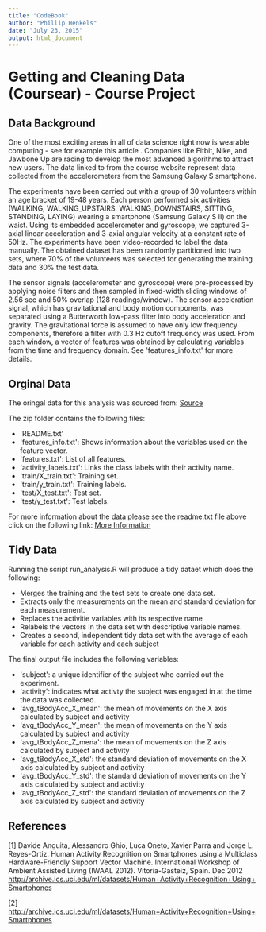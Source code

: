 ```yaml
---
title: "CodeBook"
author: "Phillip Henkels"
date: "July 23, 2015"
output: html_document
---
```


# Getting and Cleaning Data (Coursear) - Course Project

## Data Background 

One of the most exciting areas in all of data science right now is wearable computing - see for example this article . Companies like Fitbit, Nike, and Jawbone Up are racing to develop the most advanced algorithms to attract new users. The data linked to from the course website represent data collected from the accelerometers from the Samsung Galaxy S smartphone.

The experiments have been carried out with a group of 30 volunteers within an age bracket of 19-48 years. Each person performed six activities (WALKING, WALKING_UPSTAIRS, WALKING_DOWNSTAIRS, SITTING, STANDING, LAYING) wearing a smartphone (Samsung Galaxy S II) on the waist. Using its embedded accelerometer and gyroscope, we captured 3-axial linear acceleration and 3-axial angular velocity at a constant rate of 50Hz. The experiments have been video-recorded to label the data manually. The obtained dataset has been randomly partitioned into two sets, where 70% of the volunteers was selected for generating the training data and 30% the test data. 

The sensor signals (accelerometer and gyroscope) were pre-processed by applying noise filters and then sampled in fixed-width sliding windows of 2.56 sec and 50% overlap (128 readings/window). The sensor acceleration signal, which has gravitational and body motion components, was separated using a Butterworth low-pass filter into body acceleration and gravity. The gravitational force is assumed to have only low frequency components, therefore a filter with 0.3 Hz cutoff frequency was used. From each window, a vector of features was obtained by calculating variables from the time and frequency domain. See 'features_info.txt' for more details. 


## Orginal Data
The oringal data for this analysis was sourced from:  [Source](https://d396qusza40orc.cloudfront.net/getdata%2Fprojectfiles%2FUCI%20HAR%20Dataset.zip )

The zip folder contains the following files: 

- 'README.txt'
- 'features_info.txt': Shows information about the variables used on the feature vector.
- 'features.txt': List of all features.
- 'activity_labels.txt': Links the class labels with their activity name.
- 'train/X_train.txt': Training set.
- 'train/y_train.txt': Training labels.
- 'test/X_test.txt': Test set.
- 'test/y_test.txt': Test labels.

For more information about the data please see the readme.txt file above click on the following link: [More Information](http://archive.ics.uci.edu/ml/datasets/Human+Activity+Recognition+Using+Smartphones)


## Tidy Data
Running the script run_analysis.R will produce a tidy dataet which does the following:

- Merges the training and the test sets to create one data set.
- Extracts only the measurements on the mean and standard deviation for each measurement. 
- Replaces the activitie variables with its respective name  
- Relabels the vectors in the data set with descriptive variable names. 
- Creates a second, independent tidy data set with the average of each variable for each activity and each subject

The final output file includes the following variables:

- 'subject': a unique identifier of the subject who carried out the experiment.
- 'activity': indicates what activty the subject was engaged in at the time the data was collected.
- 'avg_tBodyAcc_X_mean': the mean of movements on the X axis calculated by subject and activity
- 'avg_tBodyAcc_Y_mean': the mean of movements on the Y axis calculated by subject and activity
- 'avg_tBodyAcc_Z_mena': the mean of movements on the Z axis calculated by subject and activity
- 'avg_tBodyAcc_X_std': the standard deviation of movements on the X axis calculated by subject and activity
- 'avg_tBodyAcc_Y_std': the standard deviation of movements on the Y axis calculated by subject and activity
- 'avg_tBodyAcc_Z_std': the standard deviation of movements on the Z axis calculated by subject and activity


## References
[1] Davide Anguita, Alessandro Ghio, Luca Oneto, Xavier Parra and Jorge L. Reyes-Ortiz. Human Activity Recognition on Smartphones using a Multiclass Hardware-Friendly Support Vector Machine. International Workshop of Ambient Assisted Living (IWAAL 2012). Vitoria-Gasteiz, Spain. Dec 2012 http://archive.ics.uci.edu/ml/datasets/Human+Activity+Recognition+Using+Smartphones

[2] http://archive.ics.uci.edu/ml/datasets/Human+Activity+Recognition+Using+Smartphones
